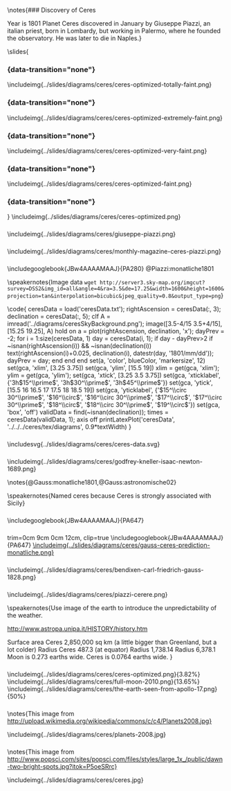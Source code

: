 \notes{### Discovery of Ceres

Year is 1801 Planet Ceres discovered in January by Giuseppe Piazzi, an italian priest, born in Lombardy, but working in Palermo, where he founded the observatory. He was later to die in Naples.}


\slides{
###  {data-transition="none"} 

\includeimg{../slides/diagrams/ceres/ceres-optimized-totally-faint.png}

###  {data-transition="none"}

\includeimg{../slides/diagrams/ceres/ceres-optimized-extremely-faint.png}

###  {data-transition="none"}

\includeimg{../slides/diagrams/ceres/ceres-optimized-very-faint.png}

###  {data-transition="none"}

\includeimg{../slides/diagrams/ceres/ceres-optimized-faint.png}

###  {data-transition="none"}
}
\includeimg{../slides/diagrams/ceres/ceres-optimized.png}

###

\includeimg{../slides/diagrams/ceres/giuseppe-piazzi.png}

###

\includeimg{../slides/diagrams/ceres/monthly-magazine-ceres-piazzi.png}

###

\includegooglebook{JBw4AAAAMAAJ}{PA280}
@Piazzi:monatliche1801

<!--[\includeimg{../slides/diagrams/ceres/ceres-beobachtung-von-piazzi.png}{100%}](https://play.google.com/books/reader?printsec=frontcover&output=reader&id=JBw4AAAAMAAJ&pg=GBS.PA280)-->

\speakernotes{Image data ```wget http://server3.sky-map.org/imgcut?survey=DSS2&img_id=all&angle=4&ra=3.5&de=17.25&width=1600&height=1600&projection=tan&interpolation=bicubic&jpeg_quality=0.8&output_type=png```}

\code{
    ceresData = load('ceresData.txt');
    rightAscension = ceresData(:, 3);
    declination = ceresData(:, 5);
    clf
    A = imread('../diagrams/ceresSkyBackground.png');
    image([3.5-4/15 3.5+4/15], [15.25 19.25], A)
    hold on
    a = plot(rightAscension, declination, 'x');
    dayPrev = -2;
    for i = 1:size(ceresData, 1)
      day = ceresData(i, 1);
      if day - dayPrev>2
        if ~isnan(rightAscension(i)) && ~isnan(declination(i))
          text(rightAscension(i)+0.025, declination(i), datestr(day, '1801/mm/dd'));
          dayPrev = day;
        end
      end
    end
    set(a, 'color', blueColor, 'markersize', 12)
    set(gca, 'xlim', [3.25 3.75])
    set(gca, 'ylim', [15.5 19])
    xlim = get(gca, 'xlim');
    ylim = get(gca, 'ylim');
    set(gca, 'xtick', [3.25 3.5 3.75])
    set(gca, 'xticklabel', {'$3$h$15^\\prime$', '$3$h$30^\\prime$', '$3$h$45^\\prime$'})
    set(gca, 'ytick', [15.5 16 16.5 17 17.5 18 18.5 19])
    set(gca, 'yticklabel', {'$15^\\circ 30^\\prime$', '$16^\\circ$', '$16^\\circ 30^\\prime$', '$17^\\circ$', '$17^\\circ 30^\\prime$', '$18^\\circ$', '$18^\\circ 30^\\prime$', '$19^\\circ$'})
    set(gca, 'box', 'off')
    validData = find(~isnan(declination));
    times = ceresData(validData, 1);
    axis off
    printLatexPlot('ceresData', '../../../ceres/tex/diagrams', 0.9*textWidth)
}

###

\includesvg{../slides/diagrams/ceres/ceres-data.svg}

###

\includeimg{../slides/diagrams/ceres/godfrey-kneller-isaac-newton-1689.png}

\notes{@Gauss:monatliche1801,@Gauss:astronomische02}

\speakernotes{Named ceres because Ceres is strongly associated with Sicily}


###

\includegooglebook{JBw4AAAAMAAJ}{PA647}

<!--[\includeimg{../slides/diagrams/ceres/gauss-ceres-prediction-monatliche.png}](https://play.google.com/books/reader?printsec=frontcover&output=reader&id=JBw4AAAAMAAJ&pg=GBS.PA647)-->

###
trim=0cm 9cm 0cm 12cm, clip=true
\includegooglebook{JBw4AAAAMAAJ}{PA647}
[\includeimg{../slides/diagrams/ceres/gauss-ceres-prediction-monatliche.png}](https://play.google.com/books/reader?printsec=frontcover&output=reader&id=JBw4AAAAMAAJ&pg=GBS.PA647)

###

<!---

\includeimg{../slides/diagrams/ceres/ceres-orbit-gauss.png}
-->

###

\includeimg{../slides/diagrams/ceres/bendixen-carl-friedrich-gauss-1828.png}


<!--

\include{_ml/includes/overdetermined-inaugural.md}

-->

###

\includeimg{../slides/diagrams/ceres/piazzi-cerere.png}

\speakernotes{Use image of the earth to introduce the unpredictability of the weather. 

http://www.astropa.unipa.it/HISTORY/history.htm

Surface area Ceres 2,850,000 sq km (a little bigger than Greenland, but a lot colder)
Radius Ceres 487.3 (at equator)
Radius 1,738.14
Radius  6,378.1
Moon is 0.273 earths wide.
Ceres is 0.0764 earths wide.
}

###
  
\includeimg{../slides/diagrams/ceres/ceres-optimized.png}{3.82%}
\includeimg{../slides/diagrams/ceres/full-moon-2010.png}{13.65%}
\includeimg{../slides/diagrams/ceres/the-earth-seen-from-apollo-17.png}{50%}

###
  
\notes{This image from http://upload.wikimedia.org/wikipedia/commons/c/c4/Planets2008.jpg}

\includeimg{../slides/diagrams/ceres/planets-2008.jpg}
  
###

\notes{This image from http://www.popsci.com/sites/popsci.com/files/styles/large_1x_/public/dawn-two-bright-spots.jpg?itok=P5oeSRrc}

\includeimg{../slides/diagrams/ceres/ceres.jpg}



